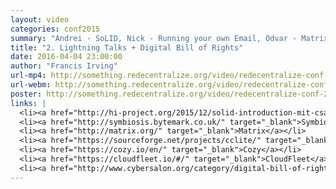 ```yaml
---
layout: video
categories: conf2015
summary: "Andrei - SoLID, Nick - Running your own Email, Odvar - Matrix.org, Hugh - CClite and blockchains, Tristan - Cozy Cloud, Christoph - Cloudfleet.io, Blaine - Formats and standards, Eva - Digital Bill of Rights / Cybersalon"
title: "2. Lightning Talks + Digital Bill of Rights"
date: 2016-04-04 23:00:00
author: "Francis Irving"
url-mp4: http://something.redecentralize.org/video/redecentralize-conf-2015-2-lightning-talks-digital-bill-of-rights.mp4
url-webm: http://something.redecentralize.org/video/redecentralize-conf-2015-2-lightning-talks-digital-bill-of-rights.webm
poster: http://something.redecentralize.org/video/redecentralize-conf-2015-2-lightning-talks-digital-bill-of-rights.jpg
links: |
  <li><a href="http://hi-project.org/2015/12/solid-introduction-mit-csails-andrei-sambra/" target="_blank">SoLID</a></li>
  <li><a href="http://symbiosis.bytemark.co.uk/" target="_blank">Symbiosis</a></li>
  <li><a href="http://matrix.org/" target="_blank">Matrix</a></li>
  <li><a href="https://sourceforge.net/projects/cclite/" target="_blank">Cclite</a></li>
  <li><a href="https://cozy.io/en/" target="_blank">Cozy</a></li>
  <li><a href="https://cloudfleet.io/#/" target="_blank">CloudFleet</a></li>
  <li><a href="http://www.cybersalon.org/category/digital-bill-of-rights/" target="_blank">Cybersalon</a></li>
---
```

